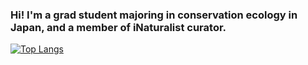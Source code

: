 ### Hi! I'm a grad student majoring in conservation ecology in Japan, and a member of iNaturalist curator.

[![Top Langs](https://github-readme-stats-mu-tawny-71.vercel.app/api/top-langs/?username=yuchiyama8712)](https://github.com/anuraghazra/github-readme-stats)

<!--
**yuchiyama8712/yuchiyama8712** is a ✨ _special_ ✨ repository because its `README.md` (this file) appears on your GitHub profile.

Here are some ideas to get you started:

- 🔭 I’m currently working on ...
- 🌱 I’m currently learning ...
- 👯 I’m looking to collaborate on ...
- 🤔 I’m looking for help with ...
- 💬 Ask me about ...
- 📫 How to reach me: ...
- 😄 Pronouns: ...
- ⚡ Fun fact: ...
-->
